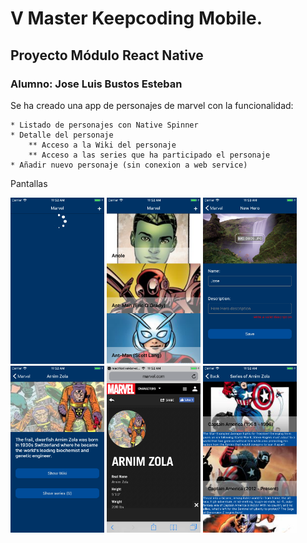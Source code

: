 # V Master Keepcoding Mobile.
## Proyecto Módulo React Native
### Alumno: Jose Luis Bustos Esteban

Se ha creado una app de personajes de marvel con la funcionalidad:

    * Listado de personajes con Native Spinner
    * Detalle del personaje
        ** Acceso a la Wiki del personaje
        ** Acceso a las series que ha participado el personaje
    * Añadir nuevo personaje (sin conexion a web service)


Pantallas

<img src="https://github.com/joselbe1976/reactNativeMarvelApp/blob/develop/screens/1-load.png" width="150"/>
<img src="https://github.com/joselbe1976/reactNativeMarvelApp/blob/develop/screens/2-listado.png" width="150"/>
<img src="https://github.com/joselbe1976/reactNativeMarvelApp/blob/develop/screens/3-new.png" width="150"/>
<img src="https://github.com/joselbe1976/reactNativeMarvelApp/blob/develop/screens/4-detalle.png" width="150"/>
<img src="https://github.com/joselbe1976/reactNativeMarvelApp/blob/develop/screens/5-wiki.png" width="150"/>
<img src="https://github.com/joselbe1976/reactNativeMarvelApp/blob/develop/screens/6.series.png" width="150"/>
